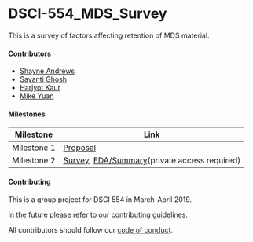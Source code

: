 # DSCI-554_MDS_Survey
This is a survey of factors affecting retention of MDS material.

#### Contributors
- [Shayne Andrews](https://github.com/shayne-andrews)
- [Sayanti Ghosh](https://github.com/Sayanti86)
- [Harjyot Kaur](https://github.com/HarjyotKaur)
- [Mike Yuan](https://github.com/Mikeymice)

#### Milestones

|Milestone|Link|
|---|---|
|Milestone 1|[Proposal](milestone1.md)|
|Milestone 2|[Survey](https://ubc.ca1.qualtrics.com/jfe/form/SV_eUS5juWqmoXA1Ux), [EDA/Summary](https://github.ubc.ca/MDS-2018-19/MDS_Retention/blob/master/exploratory.md)(private access required)|

#### Contributing

This is a group project for DSCI 554 in March-April 2019.

In the future please refer to our [contributing guidelines](CONTRIBUTING.md).

All contributors should follow our [code of conduct](CODE_OF_CONDUCT.rst).
